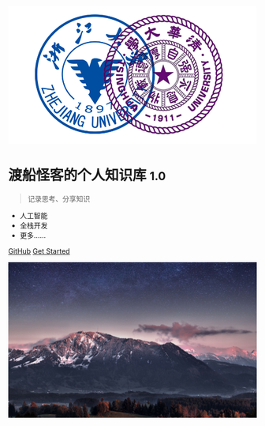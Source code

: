 ![logo](_media/logo.png)

# 渡船怪客的个人知识库 <small>1.0</small>

> 记录思考、分享知识

- 人工智能
- 全栈开发
- 更多……

[GitHub](https://github.com/docsifyjs/docsify/)
[Get Started](/home.md)

![](_media/bg.jpg)
